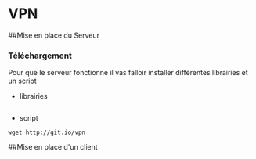# VPN 
##Mise en place du Serveur
### Téléchargement
Pour que le serveur fonctionne il vas falloir installer différentes librairies et un script
* librairies
```

```
* script
```
wget http://git.io/vpn
```

##Mise en place d'un client
